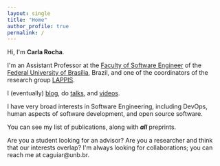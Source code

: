 ```yaml
---
layout: single
title: "Home"
author_profile: true
permalink: /
---
```


Hi, I'm **Carla Rocha**.

I'm an Assistant Professor at the [Faculty of Software Engineer](http://fga.unb.br) of the [Federal University of Brasília](http://www.unb.br/), Brazil, and one of the coordinators of the research group [LAPPIS](https://github.com/lappis-unb). 

I (eventually) [blog](https://medium.com/@rocha.carla), do [talks](https://youtu.be/MlGYHl3Iyyg), and [videos](https://www.youtube.com/channel/UCbZvFMRd5NaPiqj0w4uU8RQ).

I have very broad interests in Software Engineering, including DevOps, human aspects of software development, and open source software.

You can see my list of publications, along with ***all*** preprints. 

Are you a student looking for an advisor? Are you a researcher and think that our interests overlap? I'm always looking for collaborations; you can reach me at caguiar<span style="display:none">ignorethis</span>@unb.br.


